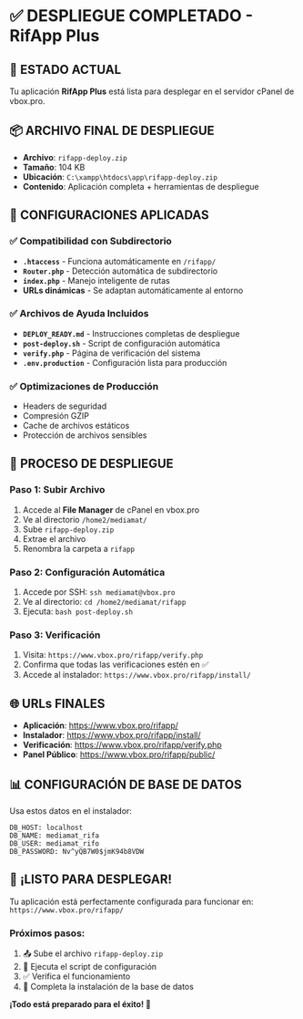 # ✅ DESPLIEGUE COMPLETADO - RifApp Plus

## 🎯 ESTADO ACTUAL
Tu aplicación **RifApp Plus** está lista para desplegar en el servidor cPanel de vbox.pro.

## 📦 ARCHIVO FINAL DE DESPLIEGUE
- **Archivo**: `rifapp-deploy.zip`
- **Tamaño**: 104 KB  
- **Ubicación**: `C:\xampp\htdocs\app\rifapp-deploy.zip`
- **Contenido**: Aplicación completa + herramientas de despliegue

## 🔧 CONFIGURACIONES APLICADAS

### ✅ Compatibilidad con Subdirectorio
- **`.htaccess`** - Funciona automáticamente en `/rifapp/`
- **`Router.php`** - Detección automática de subdirectorio
- **`index.php`** - Manejo inteligente de rutas
- **URLs dinámicas** - Se adaptan automáticamente al entorno

### ✅ Archivos de Ayuda Incluidos
- **`DEPLOY_READY.md`** - Instrucciones completas de despliegue
- **`post-deploy.sh`** - Script de configuración automática
- **`verify.php`** - Página de verificación del sistema
- **`.env.production`** - Configuración lista para producción

### ✅ Optimizaciones de Producción
- Headers de seguridad
- Compresión GZIP
- Cache de archivos estáticos
- Protección de archivos sensibles

## 🚀 PROCESO DE DESPLIEGUE

### Paso 1: Subir Archivo
1. Accede al **File Manager** de cPanel en vbox.pro
2. Ve al directorio `/home2/mediamat/`
3. Sube `rifapp-deploy.zip`
4. Extrae el archivo
5. Renombra la carpeta a `rifapp`

### Paso 2: Configuración Automática
1. Accede por SSH: `ssh mediamat@vbox.pro`
2. Ve al directorio: `cd /home2/mediamat/rifapp`
3. Ejecuta: `bash post-deploy.sh`

### Paso 3: Verificación
1. Visita: `https://www.vbox.pro/rifapp/verify.php`
2. Confirma que todas las verificaciones estén en ✅
3. Accede al instalador: `https://www.vbox.pro/rifapp/install/`

## 🌐 URLs FINALES
- **Aplicación**: https://www.vbox.pro/rifapp/
- **Instalador**: https://www.vbox.pro/rifapp/install/
- **Verificación**: https://www.vbox.pro/rifapp/verify.php
- **Panel Público**: https://www.vbox.pro/rifapp/public/

## 📊 CONFIGURACIÓN DE BASE DE DATOS
Usa estos datos en el instalador:
```
DB_HOST: localhost
DB_NAME: mediamat_rifa
DB_USER: mediamat_rifo
DB_PASSWORD: Nv^yQB7W0$jmK94b8VDW
```

## 🎉 ¡LISTO PARA DESPLEGAR!

Tu aplicación está perfectamente configurada para funcionar en:
`https://www.vbox.pro/rifapp/`

### Próximos pasos:
1. 📤 Sube el archivo `rifapp-deploy.zip`
2. 🔧 Ejecuta el script de configuración
3. ✅ Verifica el funcionamiento
4. 🎯 Completa la instalación de la base de datos

**¡Todo está preparado para el éxito! 🚀**
